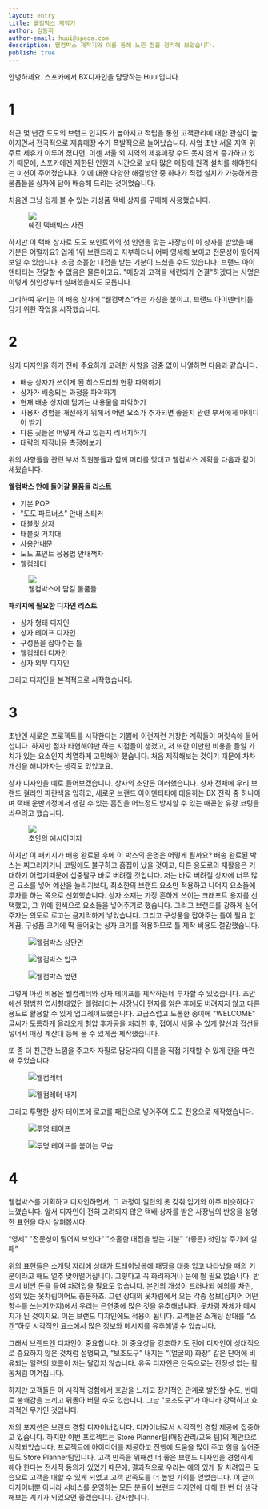 ```yaml
---
layout: entry
title: 웰컴박스 제작기
author: 김동휘
author-email: huui@spoqa.com
description: 웰컴박스 제작기와 이를 통해 느낀 점을 정리해 보았습니다.
publish: true
---
```


안녕하세요. 스포카에서 BX디자인을 담당하는 Huui입니다.
 
# 1

최근 몇 년간 도도의 브랜드 인지도가 높아지고 적립을 통한 고객관리에 대한 관심이 높아지면서 전국적으로 제휴매장 수가 폭발적으로 늘어났습니다. 사업 초반 서울 지역 위주로 제휴가 이루어 졌다면, 이젠 서울 외 지역의 제휴매장 수도 못지 않게 증가하고 있기 때문에, 스포카에겐 제한된 인원과 시간으로 보다 많은 매장에 원격 설치를 해야한다는 미션이 주어졌습니다. 이에 대한 다양한 해결방안 중 하나가 직접 설치가 가능하게끔 물품들을 상자에 담아 배송해 드리는 것이었습니다.
 
처음엔 그냥 쉽게 볼 수 있는 기성품 택배 상자를 구매해 사용했습니다.

<figure>
  <img src="/images/2017-01-25/basic-600x600.jpg">
  <figcaption>예전 택배박스 사진</figcaption>
</figure>

하지만 이 택배 상자로 도도 포인트와의 첫 인연을 맞는 사장님이 이 상자를 받았을 때 기분은 어떨까요? 업계 1위 브랜드라고 자부하더니 어째 영세해 보이고 전문성이 떨어져 보일 수 있습니다. 조금 소홀한 대접을 받는 기분이 드셨을 수도 있습니다. 브랜드 아이덴티티는 전달할 수 없음은 물론이고요. "매장과 고객을 세련되게 연결"하겠다는 사명은 이렇게 첫인상부터 실패했을지도 모릅니다. 
 
그리하여 우리는 이 배송 상자에 “웰컴박스”라는 가칭을 붙이고, 브랜드 아이덴티티를 담기 위한 작업을 시작했습니다.

# 2

상자 디자인을 하기 전에 주요하게 고려한 사항을 경중 없이 나열하면 다음과 같습니다.
 
- 배송 상자가 쓰이게 된 히스토리와 현황 파악하기
- 상자가 배송되는 과정을 파악하기
- 현재 배송 상자에 담기는 내용물을 파악하기
- 사용자 경험을 개선하기 위해서 어떤 요소가 추가되면 좋을지 관련 부서에게 아이디어 받기
- 다른 곳들은 어떻게 하고 있는지 리서치하기
- 대략의 제작비용 측정해보기

위의 사항들을 관련 부서 직원분들과 함께 머리를 맞대고 웰컴박스 계획을 다음과 같이 세웠습니다.
 
**웰컴박스 안에 들어갈 물품들 리스트**

- 기본 POP 
- "도도 파트너스” 안내 스티커
- 태블릿 상자
- 태블릿 거치대
- 사용안내문
- 도도 포인트 응용법 안내책자
- 웰컴레터 

<figure>
  <img src="/images/2017-01-25/p11905752-600x375.jpg">
  <figcaption>웰컴박스에 담길 물품들</figcaption>
</figure>

**패키지에 필요한 디자인 리스트**

- 상자 형태 디자인
- 상자 테이프 디자인
- 구성품을 잡아주는 틀
- 웰컴레터 디자인
- 상자 외부 디자인

그리고 디자인을 본격적으로 시작했습니다.
 
# 3

초반엔 새로운 프로젝트를 시작한다는 기쁨에 이런저런 거창한 계획들이 머릿속에 들어섭니다. 하지만 점차 타협해야만 하는 지점들이 생겼고, 저 또한 이만한 비용을 들일 가치가 있는 요소인지 치열하게 고민해야 했습니다. 처음 제작해보는 것이기 때문에 차차 개선을 해나가자는 생각도 있었고요.
 
상자 디자인을 예로 들어보겠습니다. 상자의 초안은 이러했습니다. 상자 전체에 우리 브랜드 컬러인 파란색을 입히고, 새로운 브랜드 아이덴티티에 대응하는 BX 전략 중 하나이며 택배 운반과정에서 생길 수 있는 흠집을 어느정도 방지할 수 있는 매끈한 유광 코팅을 씌우려고 했습니다.

<figure>
  <img src="/images/2017-01-25/boxfinal-300x300.png">
  <figcaption>초안의 예시이미지</figcaption>
</figure>

하지만 이 패키지가 배송 완료된 후에 이 박스의 운명은 어떻게 될까요? 배송 완료된 박스는 찌그러지거나 코팅에도 불구하고 흠집이 났을 것이고, 다른 용도로의 재활용은 기대하기 어렵기때문에 십중팔구 바로 버려질 것입니다. 저는 바로 버려질 상자에 너무 많은 요소를 넣어 예산을 늘리기보다, 최소한의 브랜드 요소만 적용하고 나머지 요소들에 투자를 하는 쪽으로 선회했습니다. 상자 소재는 가장 흔하게 쓰이는 크래프트 용지를 선택했고, 그 위에 흰색으로 요소들을 넣어주기로 했습니다. 그리고 브랜드를 강하게 심어주자는 의도로 로고는 큼지막하게 넣었습니다. 그리고 구성품을 잡아주는 틀이 필요 없게끔, 구성품 크기에 딱 들어맞는 상자 크기를 적용하므로 틀 제작 비용도 절감했습니다.

<figure>
  <img src="/images/2017-01-25/sp1190597-600x382.png" alt="웰컴박스 상단면">
</figure>
<figure>
  <img src="/images/2017-01-25/sp1190598-600x330.png" alt="웰컴박스 입구">
</figure>
<figure>
  <img src="/images/2017-01-25/sp1190599-600x345.png" alt="웰컴박스 옆면">
</figure>

그렇게 아낀 비용은 웰컴레터와 상자 테이프를 제작하는데 투자할 수 있었습니다. 
초안에선 평범한 엽서형태였던 웰컴레터는 사장님이 편지를 읽은 후에도 버려지지 않고 다른 용도로 활용할 수 있게 업그레이드했습니다. 고급스럽고 도톰한 종이에 "WELCOME" 글씨가 도톰하게 올라오게 형압 후가공을 처리한 후, 접어서 세울 수 있게 칼선과 접선을 넣어서 매장 계산대 등에 둘 수 있게끔 제작했습니다.
 
또 좀 더 친근한 느낌을 주고자 자필로 담당자의 이름을 직접 기재할 수 있게 칸을 마련해 주었습니다.

<figure>
  <img src="/images/2017-01-25/p1190592-600x426.jpg" alt="웰컴레터">
</figure>
<figure>
  <img src="/images/2017-01-25/sp1190604-600x372.png" alt="웰컴레터 내지">
</figure>

그리고 투명한 상자 테이프에 로고를 패턴으로 넣어주어 도도 전용으로 제작했습니다.

<figure>
  <img src="/images/2017-01-25/sp1190588-400x552.png" alt="투명 테이프">
</figure>
<figure>
  <img src="/images/2017-01-25/sp1190601-600x393.png" alt="투명 테이프를 붙이는 모습">
</figure>

# 4

웰컴박스를 기획하고 디자인하면서, 그 과정이 일련의 옷 갖춰 입기와 아주 비슷하다고 느꼈습니다. 앞서 디자인이 전혀 고려되지 않은 택배 상자를 받은 사장님의 반응을 설명한 표현을 다시 살펴봅시다.
 
“영세” "전문성이 떨어져 보인다" "소홀한 대접을 받는 기분” “(좋은) 첫인상 주기에 실패”
 
위의 표현들은 소개팅 자리에 상대가 트레이닝복에 패딩을 대충 입고 나타났을 때의 기분이라고 해도 얼추 맞아떨어집니다. 그렇다고 꼭 화려하거나 눈에 띌 필요 없습니다. 반드시 비싼 돈을 들여 차려입을 필요도 없습니다. 본인의 개성이 드러나되 예의를 차린, 성의 있는 옷차림이어도 충분하죠. 그런 상대의 옷차림에서 오는 각종 정보(심지어 어떤 향수를 쓰는지까지)에서 우리는 은연중에 많은 것을 유추해냅니다. 옷차림 자체가 메시지가 된 것이지요. 이는 브랜드 디자인에도 적용이 됩니다. 고객들은 소개팅 상대를 “스캔”하듯 시각적인 요소에서 많은 정보와 메시지를 유추해낼 수 있습니다.
 
그래서 브랜드엔 디자인이 중요합니다. 이 중요성을 강조하기도 전에 디자인이 상대적으로 중요하지 않은 것처럼 설명되고, “보조도구” 내지는 “(얼굴의) 화장” 같은 단어에 비유되는 일련의 흐름이 저는 달갑지 않습니다. 유독 디자인은 단독으로는 진정성 없는 활동처럼 여겨집니다.
 
하지만 고객들은 이 시각적 경험에서 호감을 느끼고 장기적인 관계로 발전할 수도, 반대로 불쾌감을 느끼고 뒤돌아 버릴 수도 있습니다. 그냥 "보조도구"가 아니라 강력하고 효과적인 무기인 것입니다.
 
저의 포지션은 브랜드 경험 디자이너입니다. 디자이너로서 시각적인 경험 제공에 집중하고 있습니다. 하지만 이번 프로젝트는 Store Planner팀(매장관리/교육 팀)의 제안으로 시작되었습니다. 프로젝트에 아이디어를 제공하고 진행에 도움을 많이 주고 힘을 실어준 팀도 Store Planner팀입니다. 고객 만족을 위해선 더 좋은 브랜드 디자인을 경험하게 해야 한다는 전사적 동의가 있었기 때문에, 결과적으로 우리는 예의 있게 잘 차려입은 모습으로 고객을 대할 수 있게 되었고 고객 만족도를 더 높일 기회를 얻었습니다. 이 글이 디자이너뿐 아니라 서비스를 운영하는 모든 분들이 브랜드 디자인에 대해 한 번 더 생각해보는 계기가 되었으면 좋겠습니다. 감사합니다.

